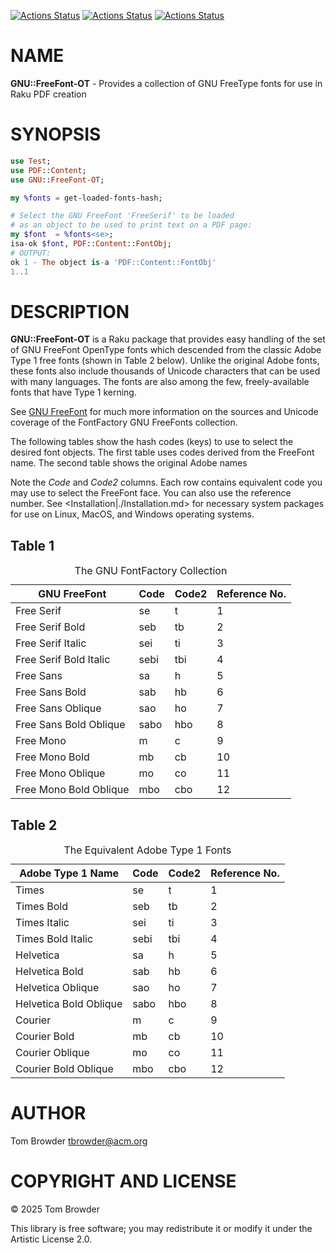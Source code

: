 [![Actions Status](https://github.com/tbrowder/GNU-FreeFont-OT/actions/workflows/linux.yml/badge.svg)](https://github.com/tbrowder/GNU-FreeFont-OT/actions) [![Actions Status](https://github.com/tbrowder/GNU-FreeFont-OT/actions/workflows/macos.yml/badge.svg)](https://github.com/tbrowder/GNU-FreeFont-OT/actions) [![Actions Status](https://github.com/tbrowder/GNU-FreeFont-OT/actions/workflows/windows.yml/badge.svg)](https://github.com/tbrowder/GNU-FreeFont-OT/actions)

NAME
====

**GNU::FreeFont-OT** - Provides a collection of GNU FreeType fonts for use in Raku PDF creation

SYNOPSIS
========

```raku
use Test;
use PDF::Content;
use GNU::FreeFont-OT;

my %fonts = get-loaded-fonts-hash;

# Select the GNU FreeFont 'FreeSerif' to be loaded
# as an object to be used to print text on a PDF page:
my $font  = %fonts<se>;
isa-ok $font, PDF::Content::FontObj;
# OUTPUT:
ok 1 - The object is-a 'PDF::Content::FontObj'
1..1
```

DESCRIPTION
===========

**GNU::FreeFont-OT** is a Raku package that provides easy handling of the set of GNU FreeFont OpenType fonts which descended from the classic Adobe Type 1 free fonts (shown in Table 2 below). Unlike the original Adobe fonts, these fonts also include thousands of Unicode characters that can be used with many languages. The fonts are also among the few, freely-available fonts that have Type 1 kerning.

See [GNU FreeFont](https://www.gnu.org/software/freefont/sources/) for much more information on the sources and Unicode coverage of the FontFactory GNU FreeFonts collection.

The following tables show the hash codes (keys) to use to select the desired font objects. The first table uses codes derived from the FreeFont name. The second table shows the original Adobe names

Note the *Code* and *Code2* columns. Each row contains equivalent code you may use to select the FreeFont face. You can also use the reference number. See <Installation|./Installation.md> for necessary system packages for use on Linux, MacOS, and Windows operating systems.

Table 1
-------

<table class="pod-table">
<caption>The GNU FontFactory Collection</caption>
<thead><tr>
<th>GNU FreeFont</th> <th>Code</th> <th>Code2</th> <th>Reference No.</th>
</tr></thead>
<tbody>
<tr> <td>Free Serif</td> <td>se</td> <td>t</td> <td>1</td> </tr> <tr> <td>Free Serif Bold</td> <td>seb</td> <td>tb</td> <td>2</td> </tr> <tr> <td>Free Serif Italic</td> <td>sei</td> <td>ti</td> <td>3</td> </tr> <tr> <td>Free Serif Bold Italic</td> <td>sebi</td> <td>tbi</td> <td>4</td> </tr> <tr> <td>Free Sans</td> <td>sa</td> <td>h</td> <td>5</td> </tr> <tr> <td>Free Sans Bold</td> <td>sab</td> <td>hb</td> <td>6</td> </tr> <tr> <td>Free Sans Oblique</td> <td>sao</td> <td>ho</td> <td>7</td> </tr> <tr> <td>Free Sans Bold Oblique</td> <td>sabo</td> <td>hbo</td> <td>8</td> </tr> <tr> <td>Free Mono</td> <td>m</td> <td>c</td> <td>9</td> </tr> <tr> <td>Free Mono Bold</td> <td>mb</td> <td>cb</td> <td>10</td> </tr> <tr> <td>Free Mono Oblique</td> <td>mo</td> <td>co</td> <td>11</td> </tr> <tr> <td>Free Mono Bold Oblique</td> <td>mbo</td> <td>cbo</td> <td>12</td> </tr>
</tbody>
</table>

Table 2
-------

<table class="pod-table">
<caption>The Equivalent Adobe Type 1 Fonts</caption>
<thead><tr>
<th>Adobe Type 1 Name</th> <th>Code</th> <th>Code2</th> <th>Reference No.</th>
</tr></thead>
<tbody>
<tr> <td>Times</td> <td>se</td> <td>t</td> <td>1</td> </tr> <tr> <td>Times Bold</td> <td>seb</td> <td>tb</td> <td>2</td> </tr> <tr> <td>Times Italic</td> <td>sei</td> <td>ti</td> <td>3</td> </tr> <tr> <td>Times Bold Italic</td> <td>sebi</td> <td>tbi</td> <td>4</td> </tr> <tr> <td>Helvetica</td> <td>sa</td> <td>h</td> <td>5</td> </tr> <tr> <td>Helvetica Bold</td> <td>sab</td> <td>hb</td> <td>6</td> </tr> <tr> <td>Helvetica Oblique</td> <td>sao</td> <td>ho</td> <td>7</td> </tr> <tr> <td>Helvetica Bold Oblique</td> <td>sabo</td> <td>hbo</td> <td>8</td> </tr> <tr> <td>Courier</td> <td>m</td> <td>c</td> <td>9</td> </tr> <tr> <td>Courier Bold</td> <td>mb</td> <td>cb</td> <td>10</td> </tr> <tr> <td>Courier Oblique</td> <td>mo</td> <td>co</td> <td>11</td> </tr> <tr> <td>Courier Bold Oblique</td> <td>mbo</td> <td>cbo</td> <td>12</td> </tr>
</tbody>
</table>

AUTHOR
======

Tom Browder <tbrowder@acm.org>

COPYRIGHT AND LICENSE
=====================

© 2025 Tom Browder

This library is free software; you may redistribute it or modify it under the Artistic License 2.0.

